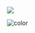 <!-- 背景图片 -->

![](https://images.unsplash.com/photo-1521043388745-6c3cb22e8550?ixlib=rb-0.3.5&q=99&fm=jpg&crop=entropy&cs=tinysrgb&w=2048&fit=max&ixid=eyJhcHBfaWQiOjcwOTV9&s=d223b3f5ee9f0e0712c0a7dbb5b51000?momo_cache_bg_uuid=1e91c64b-3425-4fb4-985d-7d44f36867a1)

<!-- 背景色 -->

![color](#f0f0f0)

